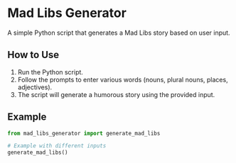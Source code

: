 # Mad Libs Generator

A simple Python script that generates a Mad Libs story based on user input.

## How to Use

1. Run the Python script.
2. Follow the prompts to enter various words (nouns, plural nouns, places, adjectives).
3. The script will generate a humorous story using the provided input.

## Example

```python
from mad_libs_generator import generate_mad_libs

# Example with different inputs
generate_mad_libs()
